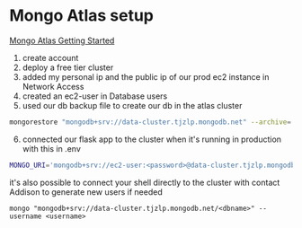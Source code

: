 # Mongo Atlas setup

[Mongo Atlas Getting Started](https://docs.atlas.mongodb.com/tutorial/deploy-free-tier-cluster/)

1. create account
2. deploy a free tier cluster
3. added my personal ip and the public ip of our prod ec2 instance in Network Access
4. created an ec2-user in Database users
5. used our db backup file to create our db in the atlas cluster

```sh
mongorestore "mongodb+srv://data-cluster.tjzlp.mongodb.net" --archive='db-backup.bak' --username ec2-user
```

6. connected our flask app to the cluster when it's running in production with this in .env

```sh
MONGO_URI='mongodb+srv://ec2-user:<password>@data-cluster.tjzlp.mongodb.net/database?retryWrites=true&w=majority'
```

it's also possible to connect your shell directly to the cluster with
contact Addison to generate new users if needed

```
mongo "mongodb+srv://data-cluster.tjzlp.mongodb.net/<dbname>" --username <username>
```
